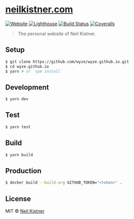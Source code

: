 # [neilkistner.com](https://neilkistner.com)

[![Website][website-image]][website-url]
[![Lighthouse][lighthouse-image]][lighthouse-url]
[![Build Status][travis-image]][travis-url]
[![Coveralls][coveralls-image]][coveralls-url]

> The personal website of Neil Kistner.

## Setup

```sh
$ git clone https://github.com/wyze/wyze.github.io.git
$ cd wyze.github.io
$ yarn # or `npm install`
```

## Development

```sh
$ yarn dev
```

## Test

```sh
$ yarn test
```

## Build

```sh
$ yarn build
```

## Production

```sh
$ docker build --build-arg GITHUB_TOKEN="<token>" .
```

## License

MIT © [Neil Kistner](https://neilkistner.com)

[website-image]: https://img.shields.io/website-up-down-green-red/https/neilkistner.com.svg?style=flat-square
[website-url]: https://neilkistner.com

[lighthouse-image]: https://img.shields.io/badge/lighthouse-98-brightgreen.svg?style=flat-square
[lighthouse-url]: https://googlechrome.github.io/lighthouse/viewer/?gist=0e786826596fa80011036e427ff0059b

[travis-image]: https://img.shields.io/travis/wyze/wyze.github.io.svg?style=flat-square&branch=gatsby
[travis-url]: https://travis-ci.org/wyze/wyze.github.io

[coveralls-image]: https://img.shields.io/coveralls/github/wyze/wyze.github.io.svg?style=flat-square
[coveralls-url]: https://coveralls.io/github/wyze/wyze.github.io
